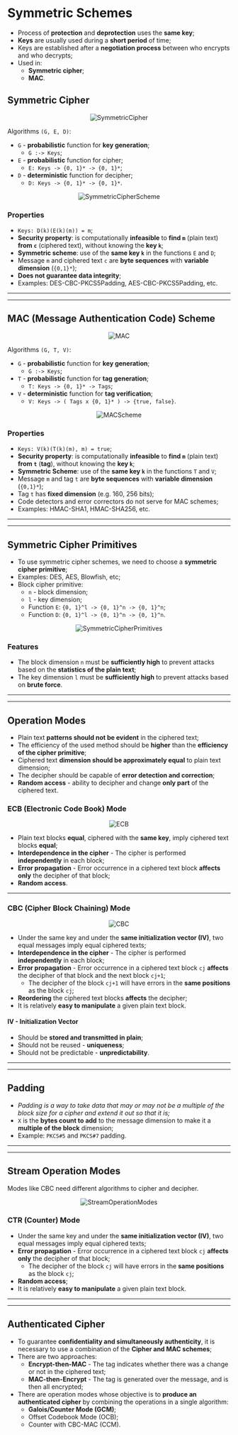 # Symmetric Schemes

* Process of **protection** and **deprotection** uses the **same key**;
* **Keys** are usually used during a **short period** of time;
* Keys are established after a **negotiation process** between who encrypts and who decrypts;
* Used in:
  * **Symmetric cipher**;
  * **MAC**.

## Symmetric Cipher

<p align="center">
    <img src="./docs/seginf-diagrams-SymmetricCipher.svg" alt="SymmetricCipher" align="center"/>
</p>

Algorithms `(G, E, D)`:
* `G` - **probabilistic** function for **key generation**;
  * `G :-> Keys`;
* `E` - **probabilistic** function for cipher;
  * `E: Keys -> {0, 1}* -> {0, 1}*`;
* `D` - **deterministic** function for decipher;
  * `D: Keys -> {0, 1}* -> {0, 1}*`. 

<p align="center">
    <img src="./docs/seginf-diagrams-SymmetricCipherScheme.svg" alt="SymmetricCipherScheme" align="center"/>
</p>

### Properties

* `Keys: D(k)(E(k)(m)) = m`;
* **Security property**: is computationally **infeasible** to **find `m`** (plain text) **from `c`** (ciphered text), without knowing the **key `k`**;
* **Symmetric scheme**: use of the **same key `k`** in the functions `E` and `D`;
* Message `m` and ciphered text `c` are **byte sequences** with **variable dimension** (`{0,1}*`);
* **Does not guarantee data integrity**;
* Examples: DES-CBC-PKCS5Padding, AES-CBC-PKCS5Padding, etc.

---
---

## MAC (Message Authentication Code) Scheme

<p align="center">
    <img src="./docs/seginf-diagrams-MAC.svg" alt="MAC" align="center"/>
</p>

Algorithms `(G, T, V)`:
* `G` - **probabilistic** function for **key generation**;
  * `G :-> Keys`;
* `T` - **probabilistic** function for **tag generation**;
  * `T: Keys -> {0, 1}* -> Tags`;
* `V` - **deterministic** function for **tag verification**;
  * `V: Keys -> ( Tags x {0, 1}* ) -> {true, false}`.

<p align="center">
    <img src="./docs/seginf-diagrams-MACScheme.svg" alt="MACScheme" align="center"/>
</p>

### Properties 

* `Keys: V(k)(T(k)(m), m) = true`;
* **Security property**: is computationally **infeasible** to **find `m`** (plain text) **from `t`** (**tag**), without knowing the **key `k`**;
* **Symmetric Scheme**: use of the **same key `k`** in the functions `T` and `V`;
* Message `m` and tag `t` are **byte sequences** with **variable dimension** (`{0,1}*`);
* Tag `t` has **fixed dimension** (e.g. 160, 256 bits);
* Code detectors and error correctors do not serve for MAC schemes;
* Examples: HMAC-SHA1, HMAC-SHA256, etc.

---
---

## Symmetric Cipher Primitives

* To use symmetric cipher schemes, we need to choose a **symmetric cipher primitive**;
* Examples: DES, AES, Blowfish, etc;
* Block cipher primitive:
  * `n` - block dimension;
  * `l` - key dimension;
  * Function `E`: `{0, 1}^l -> {0, 1}^n -> {0, 1}^n`;
  * Function `D`: `{0, 1}^l -> {0, 1}^n -> {0, 1}^n`.

<p align="center">
    <img src="./docs/seginf-diagrams-SymmetricCipherPrimitives.svg" alt="SymmetricCipherPrimitives" align="center"/>
</p>

### Features

* The block dimension `n` must be **sufficiently high** to prevent attacks based on the **statistics of the plain text**;
* The key dimension `l` must be **sufficiently high** to prevent attacks based on **brute force**.

---
---

## Operation Modes

* Plain text **patterns should not be evident** in the ciphered text;
* The efficiency of the used method should be **higher** than the **efficiency of the cipher primitive**;
* Ciphered text **dimension should be approximately equal** to plain text dimension;
* The decipher should be capable of **error detection and correction**;
* **Random access** - ability to decipher and change **only part** of the ciphered text.

### ECB (Electronic Code Book) Mode

<p align="center">
    <img src="./docs/seginf-diagrams-ECB.svg" alt="ECB" align="center"/>
</p>

* Plain text blocks **equal**, ciphered with the **same key**, imply ciphered text blocks **equal**;
* **Interdependence in the cipher** - The cipher is performed **independently** in each block;
* **Error propagation** - Error occurrence in a ciphered text block **affects only** the decipher of that block;
* **Random access**.

---

### CBC (Cipher Block Chaining) Mode

<p align="center">
    <img src="./docs/seginf-diagrams-CBC.svg" alt="CBC" align="center"/>
</p>

* Under the same key and under the **same initialization vector (IV)**, two equal messages imply equal ciphered texts;
* **Interdependence in the cipher** - The cipher is performed **independently** in each block;
* **Error propagation** - Error occurrence in a ciphered text block `cj` **affects** the decipher of that block and the next block `cj+1`;
  * The decipher of the block `cj+1` will have errors in the **same positions** as the block `cj`;
* **Reordering** the ciphered text blocks **affects** the decipher;
* It is relatively **easy to manipulate** a given plain text block.

#### IV - Initialization Vector

* Should be **stored and transmitted in plain**;
* Should not be reused - **uniqueness**;
* Should not be predictable - **unpredictability**.

---
---

## Padding

* *Padding is a way to take data that may or may not be a multiple of the block size for a cipher and extend it out so that it is;*
* `X` is the **bytes count to add** to the message dimension to make it a **multiple of the block** dimension;
* Example: `PKCS#5` and `PKCS#7` padding.

---
---

## Stream Operation Modes

Modes like CBC need different algorithms to cipher and decipher.

<p align="center">
    <img src="./docs/seginf-diagrams-StreamOperationModes.svg" alt="StreamOperationModes" align="center"/>
</p>

### CTR (Counter) Mode

<!--Add image-->

* Under the same key and under the **same initialization vector (IV)**, two equal messages imply equal ciphered texts;
* **Error propagation** - Error occurrence in a ciphered text block `cj` **affects only** the decipher of that block;
  * The decipher of the block `cj` will have errors in the **same positions** as the block `cj`;
* **Random access**;
* It is relatively **easy to manipulate** a given plain text block.

---
---

## Authenticated Cipher

* To guarantee **confidentiality and simultaneously authenticity**, it is necessary to use a combination of the **Cipher and MAC schemes**;
* There are two approaches:
  * **Encrypt-then-MAC** - The tag indicates whether there was a change or not in the ciphered text;
  * **MAC-then-Encrypt** - The tag is generated over the message, and is then all encrypted;
* There are operation modes whose objective is to **produce an authenticated cipher** by combining the operations in a single algorithm:
  * **Galois/Counter Mode (GCM)**;
  * Offset Codebook Mode (OCB);
  * Counter with CBC-MAC (CCM).

